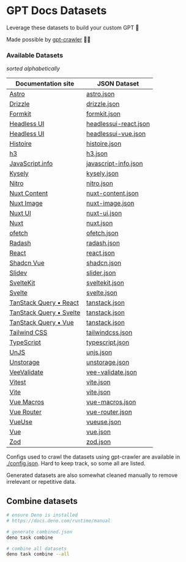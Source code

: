 # GPT Docs Datasets

Leverage these datasets to build your custom GPT 🤖 

Made possible by [gpt-crawler](https://github.com/BuilderIO/gpt-crawler) 🙏🏻


### Available Datasets
*sorted alphabetically*


| Documentation site                                           | JSON Dataset                                              |
| ------------------------------------------------------------ | --------------------------------------------------------- |
| [Astro](https://docs.astro.build)                            | [astro.json](./datasets/astro.json)                       |
| [Drizzle](https://drizzlejs.com)                             | [drizzle.json](./datasets/drizzle.json)                   |
| [Formkit](https://formkit.com)                               | [formkit.json](./datasets/formkit.json)                   |
| [Headless UI](https://headlessui.dev)                        | [headlessui-react.json](./datasets/headlessui-react.json) |
| [Headless UI](https://headlessui.dev)                        | [headlessui-vue.json](./datasets/headlessui-vue.json)     |
| [Histoire](https://histoire.netlify.app)                     | [histoire.json](./datasets/histoire.json)                 |
| [h3](https://www.jsdocs.io/package/h3)                       | [h3.json](./datasets/h3.json)                             |
| [JavaScript.info](https://javascript.info)                   | [javascript-info.json](./datasets/javascript-info.json)   |
| [Kysely](https://kyselyjs.com)                               | [kysely.json](./datasets/kysely.json)                     |
| [Nitro](https://nitro.unjs.io)                               | [nitro.json](./datasets/nitro.json)                       |
| [Nuxt Content](https://content.nuxtjs.org)                   | [nuxt-content.json](./datasets/nuxt-content.json)         |
| [Nuxt Image](https://image.nuxt.com)                         | [nuxt-image.json](./datasets/nuxt-image.json)             |
| [Nuxt UI](https://ui.nuxt.com/)                              | [nuxt-ui.json](./datasets/nuxt-ui.json)                   |
| [Nuxt](https://nuxt.com)                                     | [nuxt.json](./datasets/nuxt.json)                         |
| [ofetch](https://www.jsdocs.io/package/ofetch)               | [ofetch.json](./datasets/ofetch.json)                     |
| [Radash](https://radash.netlify.app)                         | [radash.json](./datasets/radash.json)                     |
| [React](https://react.dev)                                   | [react.json](./datasets/react.json)                       |
| [Shadcn Vue](https://shadcn-vue.com)                         | [shadcn.json](./datasets/shadcn-vue.json)                 |
| [Slidev](https://slidev.dev)                                 | [slider.json](./datasets/slidev.json)                     |
| [SvelteKit](https://kit.svelte.dev)                          | [sveltekit.json](./datasets/sveltekit.json)               |
| [Svelte](https://svelte.dev)                                 | [svelte.json](./datasets/svelte-4.json)                   |
| [TanStack Query • React](https://tanstack.com/query)         | [tanstack.json](./datasets/tanstack-query-react-v5.json)  |
| [TanStack Query • Svelte](https://tanstack.com/query/svelte) | [tanstack.json](./datasets/tanstack-query-svelte-v5.json) |
| [TanStack Query • Vue](https://tanstack.com/query/vue)       | [tanstack.json](./datasets/tanstack-query-vue-v5.json)    |
| [Tailwind CSS](https://tailwindcss.com)                      | [tailwindcss.json](./datasets/tailwindcss.json)           |
| [TypeScript](https://www.typescriptlang.org)                 | [typescript.json](./datasets/typescript.json)             |
| [UnJS](https://unjs.io)                                      | [unjs.json](./datasets/unjs.json)                         |
| [Unstorage](https://unstorage.unjs.io)                       | [unstorage.json](./datasets/unstorage.json)               |
| [VeeValidate](https://vee-validate.logaretm.com/v4)          | [vee-validate.json](./datasets/vee-validate.json)         |
| [Vitest](https://vitest.dev)                                 | [vite.json](./datasets/vitest.json)                       |
| [Vite](https://vitejs.dev/)                                  | [vite.json](./datasets/vite.json)                         |
| [Vue Macros](https://vue-macros.dev/)                        | [vue-macros.json](./datasets/vue-macros.json)             |
| [Vue Router](https://router.vuejs.org/)                      | [vue-router.json](./datasets/vue-router.json)             |
| [VueUse](https://vueuse.org)                                 | [vueuse.json](./datasets/vueuse.json)                     |
| [Vue](https://vuejs.org)                                     | [vue.json](./datasets/vue.json)                           |
| [Zod](https://github.com/colinhacks/zod)                     | [zod.json](./datasets/zod.json)                           |  |


Configs used to crawl the datasets using gpt-crawler are available in [./config.json](./config.json). Hard to keep track, so some all are listed.

Generated datasets are also somewhat cleaned manually to remove irrelevant or repetitive data.


## Combine datasets

```bash
# ensure Deno is installed
# https://docs.deno.com/runtime/manual

# generate combined.json
deno task combine

# combine all datasets
deno task combine --all
```



